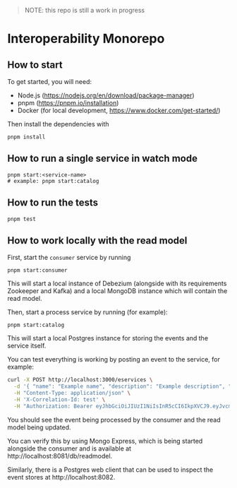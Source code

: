 > NOTE: this repo is still a work in progress

# Interoperability Monorepo

## How to start

To get started, you will need:

- Node.js (https://nodejs.org/en/download/package-manager)
- pnpm (https://pnpm.io/installation)
- Docker (for local development, https://www.docker.com/get-started/)

Then install the dependencies with

```
pnpm install
```

## How to run a single service in watch mode

```
pnpm start:<service-name>
# example: pnpm start:catalog
```

## How to run the tests

```
pnpm test
```

## How to work locally with the read model

First, start the `consumer` service by running

```
pnpm start:consumer
```

This will start a local instance of Debezium (alongside with its requirements Zookeeper and Kafka) and a local MongoDB instance which will contain the read model.

Then, start a process service by running (for example):

```
pnpm start:catalog
```

This will start a local Postgres instance for storing the events and the service itself.

You can test everything is working by posting an event to the service, for example:

```bash
curl -X POST http://localhost:3000/eservices \
  -d '{ "name": "Example name", "description": "Example description", "technology": "REST", "attributes": { "certified": [], "declared": [], "verified": [] } }' \
  -H "Content-Type: application/json" \
  -H 'X-Correlation-Id: test' \
  -H "Authorization: Bearer eyJhbGciOiJIUzI1NiIsInR5cCI6IkpXVCJ9.eyJvcmdhbml6YXRpb25JZCI6IjRENTU2OTZGLTE2QzAtNDk2OC04NTRCLTJCMTY2Mzk3RkMzMCIsInVzZXItcm9sZXMiOiJBZG1pbiJ9.zeHj5I2QnhfVenY36NwuElyQDo1NKc22Z3rJXSkli2s"
```

You should see the event being processed by the consumer and the read model being updated.

You can verify this by using Mongo Express, which is being started alongside the consumer and is available at http://localhost:8081/db/readmodel.

Similarly, there is a Postgres web client that can be used to inspect the event stores at http://localhost:8082.
